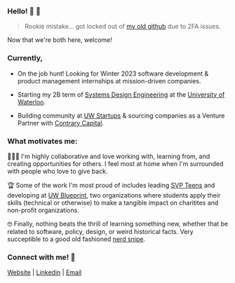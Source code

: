 ### Hello! 👋 🎉

> Rookie mistake... got locked out of [my old github](https://github.com/jossmurphy) due to 2FA issues. 

Now that we're both here, welcome! 

### Currently, 
* On the job hunt! Looking for  Winter 2023 software development & product management internships at mission-driven companies. 

* Starting my 2B term of [Systems Design Engineering](http://ugradcalendar.uwaterloo.ca/page/ENG-Systems-Design-Engineering) at the [University of Waterloo](https://uwaterloo.ca/).

* Building community at [UW Startups](https://www.instagram.com/uwstartups/) & sourcing companies as a Venture Partner with [Contrary Capital](https://contrary.com/). 

### What motivates me:
🧑‍🤝‍🧑  I'm highly collaborative and love working with, learning from, and creating opportunities for others. I feel most at home when I'm surrounded with people who love to give back. 

🏆  Some of the work I'm most proud of includes leading [SVP Teens](https://www.svpteens.org/) and developing at [UW Blueprint](http://uwblueprint.org/), two organizations where students apply their skills (technical or otherwise) to make a tangible impact on charitites and non-profit organizations. 

🤓  Finally, nothing beats the thrill of learning something new, whether that be related to software, policy, design, or weird historical facts. Very succeptible to a good old fashioned [nerd snipe](https://www.urbandictionary.com/define.php?term=nerd-snipe).

### Connect with me! :iphone:
[Website](https://jossportfolio.web.app)  |  [Linkedin](https://www.linkedin.com/in/jmurphyy/)  |  [Email](mailto:jocelynemurphy@gmail.com)







<!--
**jocelynemurphy/jocelynemurphy** is a ✨ _special_ ✨ repository because its `README.md` (this file) appears on your GitHub profile.

Here are some ideas to get you started:

- 🔭 I’m currently working on ...
- 🌱 I’m currently learning ...
- 👯 I’m looking to collaborate on ...
- 🤔 I’m looking for help with ...
- 💬 Ask me about ...
- 📫 How to reach me: ...
- 😄 Pronouns: ...
- ⚡ Fun fact: ...
-->
